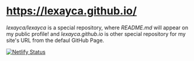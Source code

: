 # https://lexayca.github.io/

*lexayca/lexayca* is a special repository, where *README.md* will appear on my public profile!
and *lexayca.github.io* is other special repository for my site's URL from the defaul GitHub Page.

[![Netlify Status](https://api.netlify.com/api/v1/badges/cafa07ef-d407-4cf3-a235-06ed1bbb01ab/deploy-status)](https://app.netlify.com/sites/lexayca/deploys)
